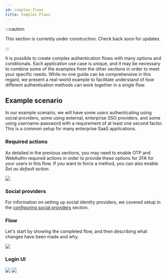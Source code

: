 ```yaml
---
id: complex-flows
title: Complex Flows
---
```


:::caution

This section is currently under construction. Check back soon for updates.

:::

It is possible to create complex authentication flows with many options and conditionals. Each application use case is unique, and it may be necessary to combine some of the examples from the other sections in order to meet your specific needs. While no one guide can be comprehensive in this regard, we present a real-world example to facilitate understand of how different authentication methods can work together in a single flow.

## Example scenario

In our example scenario, we will have some users authenticating using social providers, some using external, enterprise SSO providers, and some using username-password with a requirement of at least one second factor. This is a common setup for many enterprise SaaS applications.

### Required actions

As detailed in the previous sections, you may need to enable OTP and WebAuthn required actions in order to provide these options for 2FA for your users in this flow. If you want to force a method, you can also enable *Set as default action*.

![](/docs/auth-complex-flows-ra.png)

### Social providers

For information on setting up social identity providers, we covered setup in the [configuring social providers](social-login#configuring-social-providers) section.

### Flow

Let's start by showing the completed flow, and then describing what changes have been made and why.

![](/docs/placeholder.png)


### Login UI

![](/docs/auth-complex-flows-ui-try.png)
![](/docs/auth-complex-flows-ui-2fa-options.png)
